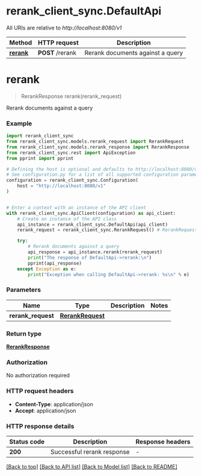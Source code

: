 # rerank_client_sync.DefaultApi

All URIs are relative to *http://localhost:8080/v1*

Method | HTTP request | Description
------------- | ------------- | -------------
[**rerank**](DefaultApi.md#rerank) | **POST** /rerank | Rerank documents against a query


# **rerank**
> RerankResponse rerank(rerank_request)

Rerank documents against a query

### Example


```python
import rerank_client_sync
from rerank_client_sync.models.rerank_request import RerankRequest
from rerank_client_sync.models.rerank_response import RerankResponse
from rerank_client_sync.rest import ApiException
from pprint import pprint

# Defining the host is optional and defaults to http://localhost:8080/v1
# See configuration.py for a list of all supported configuration parameters.
configuration = rerank_client_sync.Configuration(
    host = "http://localhost:8080/v1"
)


# Enter a context with an instance of the API client
with rerank_client_sync.ApiClient(configuration) as api_client:
    # Create an instance of the API class
    api_instance = rerank_client_sync.DefaultApi(api_client)
    rerank_request = rerank_client_sync.RerankRequest() # RerankRequest | 

    try:
        # Rerank documents against a query
        api_response = api_instance.rerank(rerank_request)
        print("The response of DefaultApi->rerank:\n")
        pprint(api_response)
    except Exception as e:
        print("Exception when calling DefaultApi->rerank: %s\n" % e)
```



### Parameters


Name | Type | Description  | Notes
------------- | ------------- | ------------- | -------------
 **rerank_request** | [**RerankRequest**](RerankRequest.md)|  | 

### Return type

[**RerankResponse**](RerankResponse.md)

### Authorization

No authorization required

### HTTP request headers

 - **Content-Type**: application/json
 - **Accept**: application/json

### HTTP response details

| Status code | Description | Response headers |
|-------------|-------------|------------------|
**200** | Successful rerank response |  -  |

[[Back to top]](#) [[Back to API list]](../README.md#documentation-for-api-endpoints) [[Back to Model list]](../README.md#documentation-for-models) [[Back to README]](../README.md)

